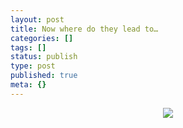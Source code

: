 ```yaml
---
layout: post
title: Now where do they lead to…
categories: []
tags: []
status: publish
type: post
published: true
meta: {}
---
```

<p align="center"><img src="http://static.flickr.com/45/109635690_eeb16fa809.jpg" /></p>
